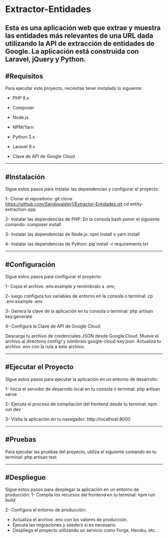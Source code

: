 # Extractor-Entidades
Esta es una aplicación web que extrae y muestra las entidades más relevantes de una URL dada utilizando la API de extracción de entidades de Google. La aplicación está construida con Laravel, jQuery y Python.
-----------------------------------------------------------------------------
#Requisitos
-----------------------------------------------------------------------------
Para ejecutar este proyecto, necesitas tener instalado lo siguiente:

- PHP 8.x

- Composer

- Node.js

- NPM/Yarn

- Python 3.x

- Laravel 9.x

- Clave de API de Google Cloud

-------------------------------------------------------------------------------
#Instalación
-------------------------------------------------------------------------------
Sigue estos pasos para instalar las dependencias y configurar el proyecto:

1- Clonar el repositorio:
git clone https://github.com/Sandovaldev1/Extractor-Entidades.git
cd entity-extraction-app

2- Instalar las dependencias de PHP:
En la consola bash poner el siguiente comando:
composer install

3- Instalar las dependencias de Node.js:
npm install o yarn install

4- Instalar las dependencias de Python:
pip install -r requirements.txt

------------------------------------------------------------------------------
#Configuración
------------------------------------------------------------------------------
Sigue estos pasos para configurar el proyecto:

1- Copia el archivo .env.example y renómbralo a .env, 

2- luego configura tus variables de entorno en la consola o terminal:
   cp .env.example .env
   
3- Genera la clave de la aplicación en tu consola o terminal:
php artisan key:generate

4- Configura la Clave de API de Google Cloud:

Descarga tu archivo de credenciales JSON desde Google Cloud.
Mueve el archivo al directorio config/ y nómbralo google-cloud-key.json.
Actualiza tu archivo .env con la ruta a este archivo.

--------------------------------------------------------------------------------
#Ejecutar el Proyecto
--------------------------------------------------------------------------------
Sigue estos pasos para ejecutar la aplicación en un entorno de desarrollo:

1- Inicia el servidor de desarrollo local en tu consola o terminal:
php artisan serve

2- Ejecuta el proceso de compilación del frontend desde tu terminal:
npm run dev

3- Visita la aplicación en tu navegador:
http://localhost:8000

---------------------------------------------------------------------------------
#Pruebas
---------------------------------------------------------------------------------
Para ejecutar las pruebas del proyecto, utiliza el siguiente comando en tu terminal:
php artisan test

---------------------------------------------------------------------------------
#Despliegue
---------------------------------------------------------------------------------
Sigue estos pasos para desplegar la aplicación en un entorno de producción:
1- Compila los recursos del frontend en tu terminal:
npm run build

2- Configura el entorno de producción:

- Actualiza el archivo .env con los valores de producción.
- Ejecuta las migraciones y seeders si es necesario.
- Despliega el proyecto utilizando un servicio como Forge, Heroku, etc.
